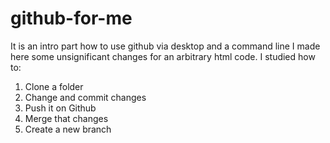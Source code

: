 # github-for-me
It is an intro part how to use github via desktop and a command line
I made here some unsignificant changes for an arbitrary html code.
I studied how to:
  1. Clone a folder
  2. Change and commit changes
  3. Push it on Github
  4. Merge that changes
  5. Create a new branch
